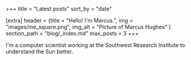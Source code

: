+++
title = "Latest posts"
sort_by = "date"

[extra]
header = {title = "Hello! I'm Marcus.", img = "images/me_square.png", img_alt = "Picture of Marcus Hughes" }
section_path = "blog/_index.md"
max_posts = 3
+++

I'm a computer scientist working at the Southwest Research Institute to understand the Sun better.
